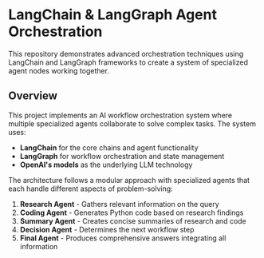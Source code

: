 # LangChain & LangGraph Agent Orchestration

This repository demonstrates advanced orchestration techniques using LangChain and LangGraph frameworks to create a system of specialized agent nodes working together.

## Overview

This project implements an AI workflow orchestration system where multiple specialized agents collaborate to solve complex tasks. The system uses:

- **LangChain** for the core chains and agent functionality
- **LangGraph** for workflow orchestration and state management
- **OpenAI's models** as the underlying LLM technology

The architecture follows a modular approach with specialized agents that each handle different aspects of problem-solving:

1. **Research Agent** - Gathers relevant information on the query
2. **Coding Agent** - Generates Python code based on research findings
3. **Summary Agent** - Creates concise summaries of research and code
4. **Decision Agent** - Determines the next workflow step
5. **Final Agent** - Produces comprehensive answers integrating all information
